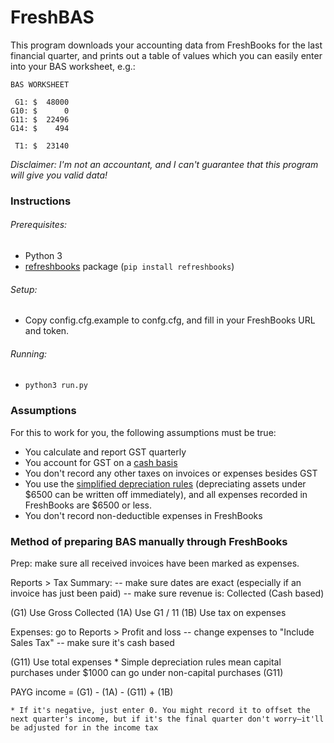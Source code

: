 # FreshBAS
This program downloads your accounting data from FreshBooks for the last financial quarter, and prints out a table
of values which you can easily enter into your BAS worksheet, e.g.:

```text
BAS WORKSHEET

 G1: $  48000
G10: $      0
G11: $  22496
G14: $    494

 T1: $  23140
```

*Disclaimer: I'm not an accountant, and I can't guarantee that this program will give you valid data!*

### Instructions

###### Prerequisites:

* Python 3
* [refreshbooks](https://pypi.python.org/pypi/refreshbooks) package (`pip install refreshbooks`)

###### Setup:

* Copy config.cfg.example to confg.cfg, and fill in your FreshBooks URL and token.

###### Running:

* `python3 run.py`

### Assumptions

For this to work for you, the following assumptions must be true:

* You calculate and report GST quarterly
* You account for GST on a [cash basis](http://www.ato.gov.au/Business/Small-business-entity-concessions/In-detail/GST/Cash-and-non-cash-accounting/)
* You don't record any other taxes on invoices or expenses besides GST
* You use the [simplified depreciation rules](http://www.ato.gov.au/business/small-business-entity-concessions/in-detail/income-tax/simplified-depreciation-rules/) (depreciating assets under $6500 can be written off immediately), and all expenses recorded in FreshBooks are $6500 or less.
* You don't record non-deductible expenses in FreshBooks


### Method of preparing BAS manually through FreshBooks

Prep: make sure all received invoices have been marked as expenses.

Reports > Tax Summary:
 -- make sure dates are exact (especially if an invoice has just been paid)
 -- make sure revenue is: Collected (Cash based)
 
 (G1) Use Gross Collected
 (1A) Use G1 / 11
 (1B) Use tax on expenses

Expenses: go to Reports > Profit and loss
 -- change expenses to "Include Sales Tax"
 -- make sure it's cash based

 (G11) Use total expenses 
 	* Simple depreciation rules mean capital purchases under $1000 can go under non-capital purchases (G11)

 PAYG income = (G1) - (1A) - (G11) + (1B)

	* If it's negative, just enter 0. You might record it to offset the next quarter's income, but if it's the final quarter don't worry—it'll be adjusted for in the income tax